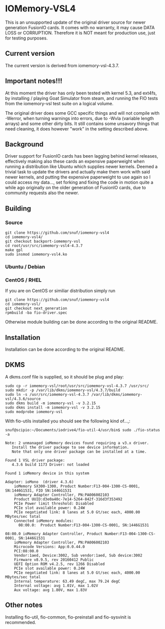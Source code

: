 # IOMemory-VSL4

This is an unsupported update of the original driver source for newer generation FusionIO cards. It comes with no warranty, it may cause DATA LOSS or CORRUPTION.
Therefore it is NOT meant for production use, just for testing purposes.

## Current version
The current version is derived from iomemory-vsl-4.3.7.

## Important notes!!!
At this moment the driver has only been tested with kernel 5.3, and ext4fs, by installing / playing Goat Simulator from steam, and running the FIO tests from the iomemory-vsl test suite on a logical volume.

The original driver does some GCC specific things and will not compile with -Werror, when turning warnings into errors, due to -Wvla (variable length arrays) and some other dirty bits. It still contains some unsavory things that need cleaning, it does however "work" in the setting described above.

## Background
Driver support for FusionIO cards has been lagging behind kernel
releases, effectively making also these cards an expensive paperweight
when running a distribution like Ubuntu which supplies newer kernels.
Deemed a trivial task to update the drivers and actually make them work
with said newer kernels, and putting the expensive paperweight to use again
so I could access my data..., set forking and fixing the code in motion
quite a while ago originally on the older generation of FusionIO cards, due
to community requests also the newer.

## Building
### Source
```
git clone https://github.com/snuf/iomemory-vsl4
cd iomemory-vsl4/
git checkout backport-iomemory-vsl
cd root/usr/src/iomemory-vsl4-4.3.7
make gpl
sudo insmod iomemory-vsl4.ko
```
### Ubuntu / Debian

### CentOS / RHEL
If you are on CentOS or similiar distribution simply run
```
git clone https://github.com/snuf/iomemory-vsl4
cd iomemory-vsl/
git checkout next_generation
rpmbuild -ba fio-driver.spec
```
Otherwise module building can be done according to the original README.

## Installation
Installation can be done according to the original README.

## DKMS
A dkms.conf file is supplied, so it should be plug and play:
```
sudo cp -r iomemory-vsl/root/usr/src/iomemory-vsl-4.3.7 /usr/src/
sudo mkdir -p /var/lib/dkms/iomemory-vsl/4.3.7/build
sudo ln -s /usr/src/iomemory-vsl-4.3.7 /var/lib/dkms/iomemory-vsl/4.3.6/source
sudo dkms build -m iomemory-vsl -v 3.2.15
sudo dkms install -m iomemory-vsl -v 3.2.15
sudo modprobe iomemory-vsl
```
With fio-utils installed you should see the following kind of...,:
```
snuf@scipio:~/Documents/iodrive4/fio-util-4/usr/bin$ sudo ./fio-status -a

Note: 2 unmanaged ioMemory devices found requiring a v3.x driver.
   Install the driver package to see device information.
   Note that only one driver package can be installed at a time.

Found 1 VSL driver package:
   4.3.6 build 1173 Driver: not loaded

Found 1 ioMemory device in this system

Adapter: ioMono  (driver 4.3.6)
	ioMemory SX300-1300, Product Number:F13-004-1300-CS-0001, SN:1446G1531, FIO SN:1446G1531
	ioMemory Adapter Controller, PN:PA006002103
	Product UUID:d3e0a40c-7e14-5264-842f-316d3f353492
	PCIe Power limit threshold: Disabled
	PCIe slot available power: 0.24W
	PCIe negotiated link: 8 lanes at 5.0 Gt/sec each, 4000.00 MBytes/sec total
	Connected ioMemory modules:
	  08:00.0:	Product Number:F13-004-1300-CS-0001, SN:1446G1531

08:00.0	ioMemory Adapter Controller, Product Number:F13-004-1300-CS-0001, SN:1446G1531
	ioMemory Adapter Controller, PN:PA006002103
	Microcode Versions: App:0.0.44.0
	PCI:08:00.0
	Vendor:1aed, Device:3002, Sub vendor:1aed, Sub device:3002
	Firmware v8.9.5, rev 20160412 Public
	UEFI Option ROM v4.2.5, rev 1266 Disabled
	PCIe slot available power: 0.24W
	PCIe negotiated link: 8 lanes at 5.0 Gt/sec each, 4000.00 MBytes/sec total
	Internal temperature: 63.49 degC, max 79.24 degC
	Internal voltage: avg 1.01V, max 1.02V
	Aux voltage: avg 1.80V, max 1.83V
```

## Other notes
Installing fio-util, fio-common, fio-preinstall and fio-sysvinit is recommended.
